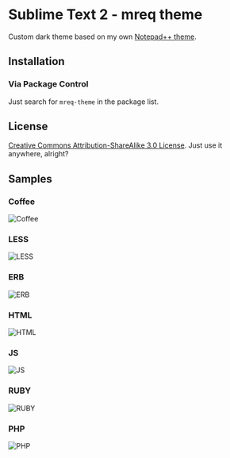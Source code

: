 # Sublime Text 2 - mreq theme

Custom dark theme based on my own [Notepad++ theme](https://github.com/mreq/NPP-dark-theme).

## Installation

### Via Package Control

Just search for `mreq-theme` in the package list.

## License

[Creative Commons Attribution-ShareAlike 3.0 License](http://creativecommons.org/licenses/by-sa/3.0/). Just use it anywhere, alright?

## Samples

### Coffee
![Coffee](http://dl.dropbox.com/u/36477239/github_img/mreq-coffee.png "Coffee")
### LESS
![LESS](http://dl.dropbox.com/u/36477239/github_img/mreq-less.png "LESS")
### ERB
![ERB](http://dl.dropbox.com/u/36477239/github_img/mreq-erb.png "ERB")
### HTML
![HTML](http://dl.dropbox.com/u/36477239/github_img/mreq-html.png "HTML")
### JS
![JS](http://dl.dropbox.com/u/36477239/github_img/mreq-js.png "JS")
### RUBY
![RUBY](http://dl.dropbox.com/u/36477239/github_img/mreq-ruby.png "RUBY")
### PHP
![PHP](http://dl.dropbox.com/u/36477239/github_img/mreq-php.png "PHP")
